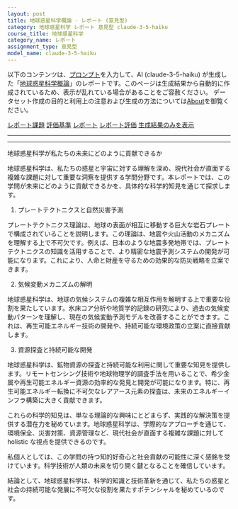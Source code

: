 ```yaml
---
layout: post
title: 地球惑星科学概論 - レポート (意見型)
category: 地球惑星科学 レポート 意見型 claude-3-5-haiku
course_title: 地球惑星科学
category_name: レポート
assignment_type: 意見型
model_name: claude-3-5-haiku
---
```


以下のコンテンツは、[プロンプト](http://127.0.0.1:8000/generated/地球惑星科学/claude-3-5-haiku/prompt_レポート-意見型.md)を入力して、AI (claude-3-5-haiku) が生成した「[地球惑星科学概論](/contents/地球惑星科学/)」のレポートです。このページは生成結果から自動的に作成されているため、表示が乱れている場合があることをご容赦ください。
データセット作成の目的と利用上の注意および生成の方法については[About](/About)を御覧ください。

[レポート課題](../レポート課題-意見型)
[評価基準](../評価基準-意見型)
[レポート](../レポート-意見型)
[レポート評価](../レポート評価-意見型)
[生成結果のみを表示](http://127.0.0.1:8000/generated/地球惑星科学/claude-3-5-haiku/レポート-意見型.md)
  

***
***
  
地球惑星科学が私たちの未来にどのように貢献できるか

地球惑星科学は、私たちの惑星と宇宙に対する理解を深め、現代社会が直面する複雑な課題に対して重要な洞察を提供する学問分野です。本レポートでは、この学問が未来にどのように貢献できるかを、具体的な科学的知見を通じて探求します。

1. プレートテクトニクスと自然災害予測

プレートテクトニクス理論は、地球の表面が相互に移動する巨大な岩石プレートで構成されていることを説明します。この理論は、地震や火山活動のメカニズムを理解する上で不可欠です。例えば、日本のような地震多発地帯では、プレートテクトニクスの知識を活用することで、より精密な地震予測システムの開発が可能になります。これにより、人命と財産を守るための効果的な防災戦略を立案できます。

2. 気候変動メカニズムの解明

地球惑星科学は、地球の気候システムの複雑な相互作用を解明する上で重要な役割を果たしています。氷床コア分析や地質学的記録の研究により、過去の気候変動パターンを理解し、現在の気候変動予測モデルを改善することができます。これは、再生可能エネルギー技術の開発や、持続可能な環境政策の立案に直接貢献します。

3. 資源探査と持続可能な開発

地球惑星科学は、鉱物資源の探査と持続可能な利用に関して重要な知見を提供します。リモートセンシング技術や地球物理学的調査手法を用いることで、希少金属や再生可能エネルギー資源の効率的な発見と開発が可能になります。特に、再生可能エネルギー転換に不可欠なレアアース元素の探査は、未来のエネルギーインフラ構築に大きく貢献できます。

これらの科学的知見は、単なる理論的な興味にとどまらず、実践的な解決策を提供する潜在力を秘めています。地球惑星科学は、学際的なアプローチを通じて、環境保全、災害対策、資源管理など、現代社会が直面する複雑な課題に対して holistic な視点を提供できるのです。

私個人としては、この学問の持つ知的好奇心と社会貢献の可能性に深く感銘を受けています。科学技術が人類の未来を切り開く鍵となることを確信しています。

結論として、地球惑星科学は、科学的知識と技術革新を通じて、私たちの惑星と社会の持続可能な発展に不可欠な役割を果たすポテンシャルを秘めているのです。
